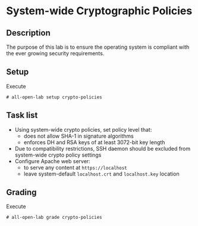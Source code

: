 # System-wide Cryptographic Policies

## Description
The purpose of this lab is to ensure the operating system is compliant with the ever growing security requirements.

## Setup
Execute
```console
# all-open-lab setup crypto-policies
```

## Task list
* Using system-wide crypto policies, set policy level that:
    * does not allow SHA-1 in signature algorithms
    * enforces DH and RSA keys of at least 3072-bit key length
* Due to compatibility restrictions, SSH daemon should be excluded from system-wide crypto policy settings
* Configure Apache web server:
    * to serve any content at `https://localhost`
    * leave system-default `localhost.crt` and `localhost.key` location


## Grading
Execute
```console
# all-open-lab grade crypto-policies
```
